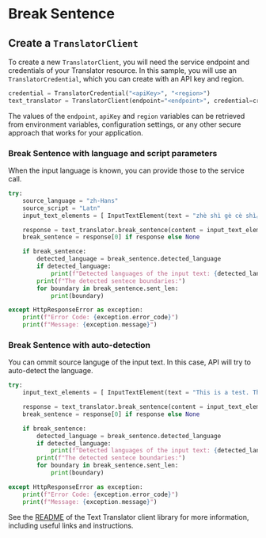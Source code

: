 # Break Sentence

## Create a `TranslatorClient`

To create a new `TranslatorClient`, you will need the service endpoint and credentials of your Translator resource. In this sample, you will use an `TranslatorCredential`, which you can create with an API key and region.

```Python Snippet:CreateTranslatorClient
credential = TranslatorCredential("<apiKey>", "<region>")
text_translator = TranslatorClient(endpoint="<endpoint>", credential=credential)
```

The values of the `endpoint`, `apiKey` and `region` variables can be retrieved from environment variables, configuration settings, or any other secure approach that works for your application.

### Break Sentence with language and script parameters
When the input language is known, you can provide those to the service call.

```Python Snippet:Sample4_BreakSentenceWithLanguage
try:
    source_language = "zh-Hans"
    source_script = "Latn"
    input_text_elements = [ InputTextElement(text = "zhè shì gè cè shì。") ]

    response = text_translator.break_sentence(content = input_text_elements, language = source_language, script = source_script)
    break_sentence = response[0] if response else None

    if break_sentence:
        detected_language = break_sentence.detected_language
        if detected_language:
            print(f"Detected languages of the input text: {detected_language.language} with score: {detected_language.score}.")
        print(f"The detected sentece boundaries:")
        for boundary in break_sentence.sent_len:
            print(boundary)

except HttpResponseError as exception:
    print(f"Error Code: {exception.error_code}")
    print(f"Message: {exception.message}")
```

### Break Sentence with auto-detection
You can ommit source languge of the input text. In this case, API will try to auto-detect the language.

```Python Snippet:Sample4_BreakSentence
try:
    input_text_elements = [ InputTextElement(text = "This is a test. This is the second sentence.") ]

    response = text_translator.break_sentence(content = input_text_elements)
    break_sentence = response[0] if response else None

    if break_sentence:
        detected_language = break_sentence.detected_language
        if detected_language:
            print(f"Detected languages of the input text: {detected_language.language} with score: {detected_language.score}.")
        print(f"The detected sentece boundaries:")
        for boundary in break_sentence.sent_len:
            print(boundary)

except HttpResponseError as exception:
    print(f"Error Code: {exception.error_code}")
    print(f"Message: {exception.message}")
```

See the [README] of the Text Translator client library for more information, including useful links and instructions.

[README]: https://github.com/azure-sdk-for-python/blob/main/sdk/translation/azure-ai-translation-text/README.md

